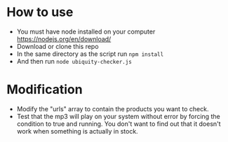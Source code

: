 # How to use

* You must have node installed on your computer https://nodejs.org/en/download/
* Download or clone this repo
* In the same directory as the script run `npm install`
* And then run `node ubiquity-checker.js`

# Modification

* Modify the "urls" array to contain the products you want to check.
* Test that the mp3 will play on your system without error by forcing the condition to true and running. You don't want
  to find out that it doesn't work when something is actually in stock.
